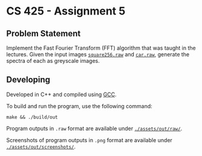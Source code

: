 # CS 425 - Assignment 5

## Problem Statement

Implement the Fast Fourier Transform (FFT) algorithm that was taught in the
lectures. Given the input images [`square256.raw`](./in/square256.raw) and
[`car.raw`](./in/car.raw), generate the spectra of each as greyscale images.

## Developing

Developed in C++ and compiled using [GCC](https://gcc.gnu.org/).

To build and run the program, use the following command:

```shell
make && ./build/out
```

Program outputs in `.raw` format are available under
[`./assets/out/raw/`](./assets/out/raw).

Screenshots of program outputs in `.png` format are available under
[`./assets/out/screenshots/`](./assets/out/screenshots).
